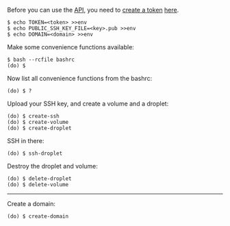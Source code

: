 Before you can use the [API](https://developers.digitalocean.com/documentation/v2/), you need to [create a token](https://www.digitalocean.com/docs/api/create-personal-access-token/) [here](https://cloud.digitalocean.com/account/api/tokens).

    $ echo TOKEN=<token> >>env
    $ echo PUBLIC_SSH_KEY_FILE=<key>.pub >>env
    $ echo DOMAIN=<domain> >>env

Make some convenience functions available:

    $ bash --rcfile bashrc
    (do) $

Now list all convenience functions from the bashrc:

    (do) $ ?

Upload your SSH key, and create a volume and a droplet:

    (do) $ create-ssh
    (do) $ create-volume
    (do) $ create-droplet

SSH in there:

    (do) $ ssh-droplet

Destroy the droplet and volume:

    (do) $ delete-droplet
    (do) $ delete-volume

---

Create a domain:

    (do) $ create-domain
